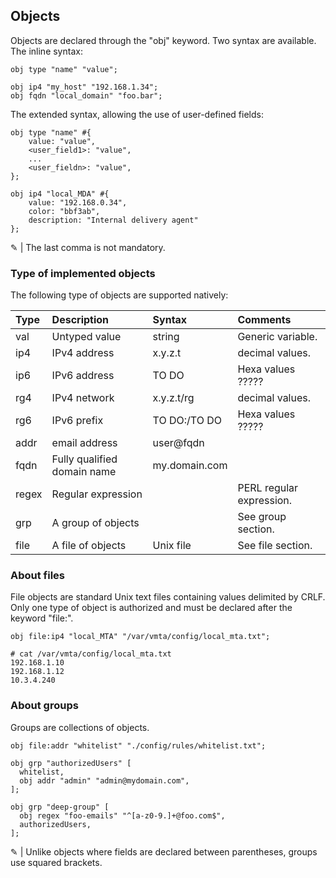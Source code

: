 ## Objects

Objects are declared through the "obj" keyword. Two syntax are available.
The inline syntax:

```rust,ignore
obj type "name" "value";
```

```rust,ignore
obj ip4 "my_host" "192.168.1.34";
obj fqdn "local_domain" "foo.bar";
```

The extended syntax, allowing the use of user-defined fields:

```rust,ignore
obj type "name" #{
    value: "value",
    <user_field1>: "value",
    ...
    <user_fieldn>: "value",
};
```

```rust,ignore
obj ip4 "local_MDA" #{
    value: "192.168.0.34",
    color: "bbf3ab",
    description: "Internal delivery agent"
};
```

&#9998; | The last comma is not mandatory.

### Type of implemented objects

The following type of objects are supported natively:

| Type | Description | Syntax | Comments
| :--- | :--- | :--- | :---
| val | Untyped value | string | Generic variable.
| ip4 | IPv4 address | x.y.z.t | decimal values.
| ip6 | IPv6 address | TO DO | Hexa values ?????
| rg4 | IPv4 network | x.y.z.t/rg | decimal values.
| rg6 | IPv6 prefix | TO DO:/TO DO | Hexa values ?????
| addr | email address | user@fqdn
| fqdn | Fully qualified domain name | my&#46;domain&#46;com
| regex | Regular expression | | PERL regular expression.
| grp | A group of objects | | See group section.
| file | A file of objects | Unix file | See file section.

### About files

File objects are standard Unix text files containing values delimited by CRLF.
Only one type of object is authorized and must be declared after the keyword "file:".

```rust,ignore
obj file:ip4 "local_MTA" "/var/vmta/config/local_mta.txt";
```

```shell
# cat /var/vmta/config/local_mta.txt
192.168.1.10
192.168.1.12
10.3.4.240
```

### About groups

Groups are collections of objects.

```rust,ignore
obj file:addr "whitelist" "./config/rules/whitelist.txt";

obj grp "authorizedUsers" [
  whitelist,
  obj addr "admin" "admin@mydomain.com",
];

obj grp "deep-group" [
  obj regex "foo-emails" "^[a-z0-9.]+@foo.com$",
  authorizedUsers,
];
```

&#9998; | Unlike objects where fields are declared between parentheses, groups use squared brackets.
